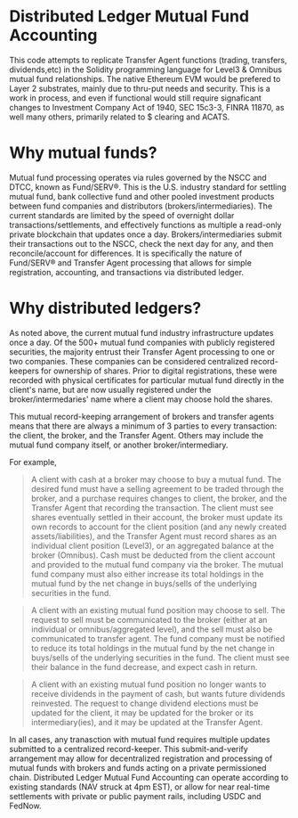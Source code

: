 # Distributed Ledger Mutual Fund Accounting 
This code attempts to replicate Transfer Agent functions (trading, transfers, dividends,etc) in the Solidity programming language for Level3 & Omnibus mutual fund relationships. The native Ethereum EVM would be prefered to Layer 2 substrates, mainly due to thru-put needs and security. This is a work in process, and even if functional would still require signaficant changes to Investment Company Act of 1940, SEC 15c3-3, FINRA 11870, as well many others, primarily related to $ clearing and ACATS.
  
# Why mutual funds?
Mutual fund processing operates via rules governed by the NSCC and DTCC, known as Fund/SERV®. This is the U.S. industry standard for settling mutual fund, bank collective fund and other pooled investment products between fund companies and distributors (brokers/intermediaries). The current standards are limited by the speed of overnight dollar transactions/settlements, and effectively functions as multiple a read-only private blockchain that updates once a day. Brokers/intermediaries submit their transactions out to the NSCC, check the next day for any, and then reconcile/account for differences. It is specifically the nature of Fund/SERV® and Transfer Agent processing that allows for simple registration, accounting, and transactions via distributed ledger.
  
# Why distributed ledgers?
As noted above, the current mutual fund industry infrastructure updates once a day. Of the 500+ mutual fund companies with publicly registered securities, the majority entrust their Transfer Agent processing to one or two companies. These companies can be considered centralized record-keepers for ownership of shares. Prior to digital registrations, these were recorded with physical certificates for particular mutual fund directly in the client's name, but are now usually registered under the broker/intermedaries' name where a client may choose hold the shares.  
  
This mutual record-keeping arrangement of brokers and transfer agents means that there are always a minimum of 3 parties to every transaction: the client, the broker, and the Transfer Agent. Others may include the mutual fund company itself, or another broker/intermediary. 
  
For example,  
  
 > A client with cash at a broker may choose to buy a mutual fund. The desired fund must have a selling agreement to be traded through the broker, and a purchase requires changes to client, the broker, and the Transfer Agent that recording the transaction. The client must see shares eventually settled in their account, the broker must update its own records to account for the client position (and any newly created assets/liabilities), and the Transfer Agent must record shares as an individual client position (Level3), or an aggregated balance at the broker (Omnibus). Cash must be deducted from the client account and provided to the mutual fund company via the broker. The mutual fund company must also either increase its total holdings in the mutual fund by the net change in buys/sells of the underlying securities in the fund. 
  
> A client with an existing mutual fund position may choose to sell. The request to sell must be communicated to the broker (either at an individual or omnibus/aggregated level), and the sell must also be communicated to transfer agent. The fund company must be notified to reduce its total holdings in the mutual fund by the net change in buys/sells of the underlying securities in the fund. The client must see their balance in the fund decrease, and expect cash in return. 
  
> A client with an existing mutual fund position no longer wants to receive dividends in the payment of cash, but wants future dividends reinvested. The request to change dividend elections must be updated for the client, it may be updated for the broker or its intermediary(ies), and it may be updated at the Transfer Agent.   
  
In all cases, any tranasction with mutual fund requires multiple updates submitted to a centralized record-keeper. This submit-and-verify arrangement may allow for decentralized registration and processing of mutual funds with brokers and funds acting on a private permissioned chain. Distributed Ledger Mutual Fund Accounting can operate according to existing standards (NAV struck at 4pm EST), or allow for near real-time settlements with private or public payment rails, including USDC and FedNow. 
  
